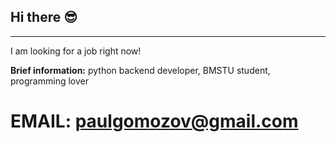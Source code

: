 ## Hi there 😎
___

I am looking for a job right now!

**Brief information:**
python backend developer, BMSTU student, programming lover

# **EMAIL: paulgomozov@gmail.com**
